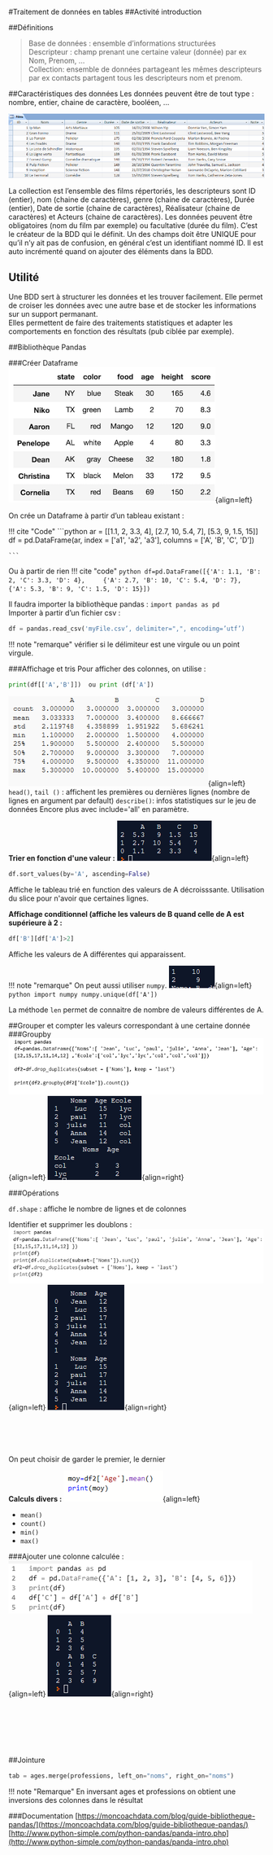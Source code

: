 #Traitement de données en tables
##Activité introduction

##Définitions
>Base de données : ensemble d’informations structurées  
>Descripteur : champ prenant une certaine valeur (donnée) par ex Nom, Prenom, …  
>Collection: ensemble de données partageant les mêmes descripteurs par ex contacts partagent tous les descripteurs nom et prenom.  

##Caractéristiques des données
Les données peuvent être de tout type : nombre, entier, chaine de caractère, booléen, …   
<div id="center">
		<img alt="table de données" src="img/table.PNG">
</div>

La collection est l’ensemble des films répertoriés, les descripteurs sont ID (entier), nom (chaine de caractères), genre (chaine de caractères), Durée (entier), Date de sortie (chaine de caractères), Réalisateur (chaine de caractères) et Acteurs (chaine de caractères).
Les données peuvent être obligatoires (nom du film par exemple) ou facultative (durée du film). C’est le créateur de la BDD qui le définit.
Un des champs doit être UNIQUE pour qu’il n’y ait pas de confusion, en général c’est un identifiant nommé ID. Il est auto incrémenté quand on ajouter des éléments dans la BDD.  

## Utilité
Une BDD sert à structurer les données et les trouver facilement. Elle permet de croiser les données avec une autre base et de stocker les informations sur un support permanant.  
Elles permettent de faire des traitements statistiques et adapter les comportements en fonction des résultats (pub ciblée par exemple).  



##Bibliothèque Pandas

###Créer Dataframe
![Dataframe](img/dataframe.PNG){align=left}

On crée un Dataframe à partir d’un tableau existant :

!!! cite "Code"
	```python
	ar = [[1.1, 2, 3.3, 4], [2.7, 10, 5.4, 7], [5.3, 9, 1.5, 15]]
	df = pd.DataFrame(ar, index = ['a1', 'a2', 'a3'], columns = ['A', 'B', 'C', 'D’])

	```



Ou à partir de rien 
!!! cite "code"
	```python
	df=pd.DataFrame([{'A': 1.1, 'B': 2, 'C': 3.3, 'D': 4},    
	{'A': 2.7, 'B': 10, 'C': 5.4, 'D': 7},    
	{'A': 5.3, 'B': 9, 'C': 1.5, 'D': 15}])
	```


Il faudra importer la bibliothèque pandas : `import pandas as pd`  
Importer à partir d’un fichier csv :  
```python
df = pandas.read_csv('myFile.csv’, delimiter=",", encoding=’utf’)
```

!!! note "remarque"
	vérifier si le délimiteur est une virgule ou un point virgule. 

###Affichage et tris
Pour afficher des colonnes, on utilise :  
```python
print(df[['A','B']])  ou print (df['A'])
```
![Affichage](img/tris.PNG){align=left}
`head()`, `tail ()` : affichent les  premières ou dernières lignes (nombre de lignes en argument  par default)
`describe()`: infos statistiques sur le jeu de données Encore plus avec include='all' en paramètre.


**Trier en fonction d'une valeur :**
![Affichage](img/tri2.PNG){align=left}
```python
df.sort_values(by='A', ascending=False)
```
Affiche le tableau trié en function des valeurs de A décroisssante. Utilisation du slice pour n'avoir que certaines lignes.

**Affichage conditionnel (affiche les valeurs de B quand celle de A est supérieure à 2 :** 
```python
df['B'][df['A']>2] 
```
Affiche les valeurs de A différentes qui apparaissent.  

!!! note "remarque"
	On peut aussi utiliser `numpy`.
	![numpy](img/numpy.PNG){align=left}
	```python
	import numpy
	numpy.unique(df['A'])
	```

La méthode `len` permet de connaitre de nombre de valeurs différentes de A.

##Grouper et compter les valeurs correspondant à une certaine donnée
###Groupby
![code](img/groupby_code.PNG){align=left}
![resultat](img/groupby.PNG){align=right}

###Opérations

`df.shape` : affiche le nombre de lignes et de colonnes  

Identifier et supprimer les doublons :
![code](img/operation_code.PNG){align=left}
![resultat](img/supp_doublon.PNG){align=right}      
<br/><br/><br/><br/><br/>
On peut choisir de garder le premier, le dernier

**Calculs divers :**
![calcul de moyenne](img/moyenne.PNG){align=left}

-	`mean()`
-	`count()`
-	`min()`
-	`max()`


###Ajouter une colonne calculée :
![code](img/ajouter_code.PNG){align=left}
![resultat](img/ajouter_res.PNG){align=right}  

<br/><br/><br/><br/><br/>

##Jointure
```python
tab = ages.merge(professions, left_on="noms", right_on="noms")
```
!!! note "Remarque"
	En inversant ages et professions on obtient une inversions des colonnes dans le résultat


###Documentation
[https://moncoachdata.com/blog/guide-bibliotheque-pandas/](https://moncoachdata.com/blog/guide-bibliotheque-pandas/)  
[http://www.python-simple.com/python-pandas/panda-intro.php](http://www.python-simple.com/python-pandas/panda-intro.php)

